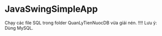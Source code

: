 # JavaSwingSimpleApp
Chạy các file SQL trong folder QuanLyTienNuocDB vừa giải nén.
!!!! Lưu ý: Dùng MySQL.
